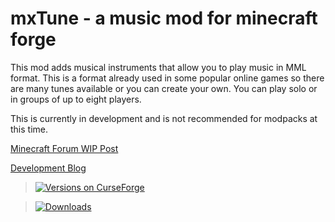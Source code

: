 # mxTune - a music mod for minecraft forge


This mod adds musical instruments that allow you to play music in MML format. This is a format already used in some popular online games so there are many tunes available or you can create your own. You can play solo or in groups of up to eight players.

This is currently in development and is not recommended for modpacks at this time.


[Minecraft Forum WIP Post](http://www.minecraftforum.net/forums/mapping-and-modding/minecraft-mods/wip-mods/2679174-mxtune-a-music-mod-that-lets-you-play-mml-files#c1 "mxTune - a music mod that lets you play MML files")

[Development Blog](https://aeronicamods.blogspot.com/ "mxTune - a music mod for minecraft forge")

> [![Versions on CurseForge](http://cf.way2muchnoise.eu/versions/245356.svg)](https://minecraft.curseforge.com/projects/mxtune/files)

> [![Downloads](http://cf.way2muchnoise.eu/245356.svg)](https://minecraft.curseforge.com/projects/mxtune/files)